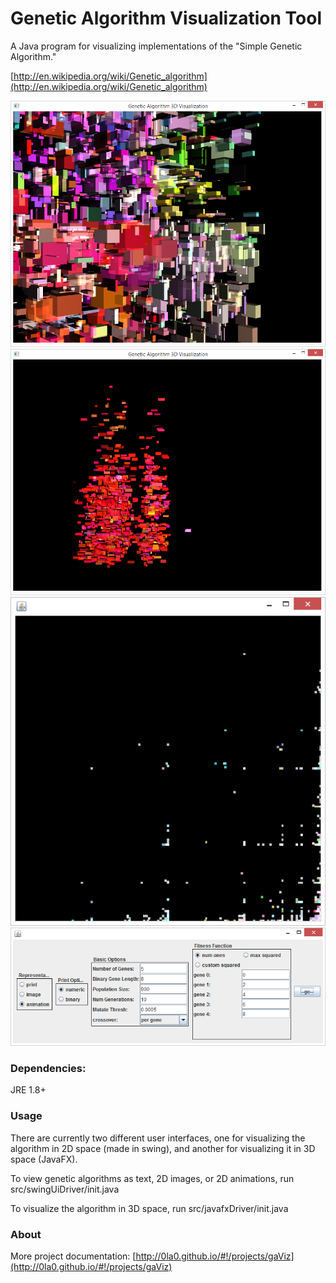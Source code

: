 Genetic Algorithm Visualization Tool
=================
A Java program for visualizing implementations of the "Simple Genetic Algorithm."

[http://en.wikipedia.org/wiki/Genetic_algorithm](http://en.wikipedia.org/wiki/Genetic_algorithm)

![screenshot](screenshots/visuallize-3d-5.png)
![screenshot](screenshots/visuallize-3d-4.png)
![screenshot](screenshots/visuallize-2d-animation-0.png)
![screenshot](screenshots/options-0.png)

### Dependencies:
JRE 1.8+

### Usage

There are currently two different user interfaces, one for visualizing the algorithm in 2D space (made in swing), and another for visualizing it in 3D space (JavaFX).

To view genetic algorithms as text, 2D images, or 2D animations, run src/swingUiDriver/init.java

To visualize the algorithm in 3D space, run src/javafxDriver/init.java

### About

More project documentation: [http://0la0.github.io/#!/projects/gaViz](http://0la0.github.io/#!/projects/gaViz)
